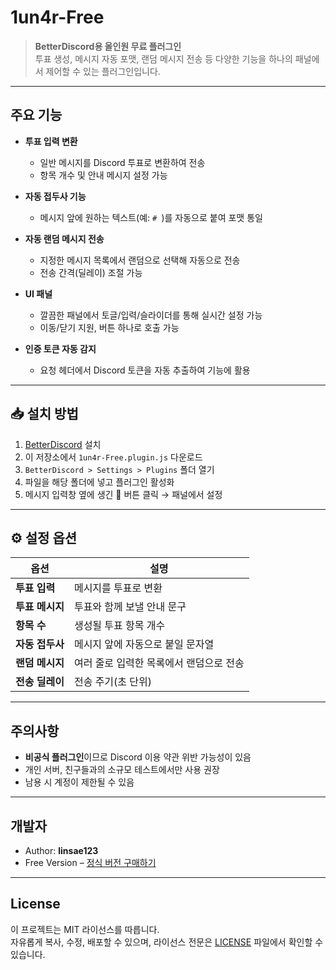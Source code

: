 # 1un4r-Free

> **BetterDiscord용 올인원 무료 플러그인**  
> 투표 생성, 메시지 자동 포맷, 랜덤 메시지 전송 등 다양한 기능을 하나의 패널에서 제어할 수 있는 플러그인입니다.

---

## 주요 기능

- **투표 입력 변환**  
  - 일반 메시지를 Discord 투표로 변환하여 전송  
  - 항목 개수 및 안내 메시지 설정 가능

- **자동 접두사 기능**  
  - 메시지 앞에 원하는 텍스트(예: `# `)를 자동으로 붙여 포맷 통일

- **자동 랜덤 메시지 전송**  
  - 지정한 메시지 목록에서 랜덤으로 선택해 자동으로 전송  
  - 전송 간격(딜레이) 조절 가능

- **UI 패널**  
  - 깔끔한 패널에서 토글/입력/슬라이더를 통해 실시간 설정 가능  
  - 이동/닫기 지원, 버튼 하나로 호출 가능

- **인증 토큰 자동 감지**  
  - 요청 헤더에서 Discord 토큰을 자동 추출하여 기능에 활용

---

## 📥 설치 방법

1. [BetterDiscord](https://betterdiscord.app/) 설치  
2. 이 저장소에서 `1un4r-Free.plugin.js` 다운로드  
3. `BetterDiscord > Settings > Plugins` 폴더 열기  
4. 파일을 해당 폴더에 넣고 플러그인 활성화  
5. 메시지 입력창 옆에 생긴 🌙 버튼 클릭 → 패널에서 설정

---

## ⚙️ 설정 옵션

| 옵션 | 설명 |
|------|------|
| **투표 입력** | 메시지를 투표로 변환 |
| **투표 메시지** | 투표와 함께 보낼 안내 문구 |
| **항목 수** | 생성될 투표 항목 개수 |
| **자동 접두사** | 메시지 앞에 자동으로 붙일 문자열 |
| **랜덤 메시지** | 여러 줄로 입력한 목록에서 랜덤으로 전송 |
| **전송 딜레이** | 전송 주기(초 단위) |

---

##  주의사항

- **비공식 플러그인**이므로 Discord 이용 약관 위반 가능성이 있음  
- 개인 서버, 친구들과의 소규모 테스트에서만 사용 권장  
- 남용 시 계정이 제한될 수 있음

---

## 개발자

- Author: **linsae123**  
- Free Version – [정식 버전 구매하기](https://canary.discord.com/channels/1400496345587908608/1400824175760904422)

---

## License

이 프로젝트는 MIT 라이선스를 따릅니다.  
자유롭게 복사, 수정, 배포할 수 있으며, 라이선스 전문은 [LICENSE](./LICENSE) 파일에서 확인할 수 있습니다.
